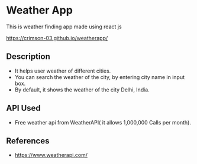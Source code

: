 # Weather App
This is weather finding app made using react js

https://crimson-03.github.io/weatherapp/

## Description
- It helps user weather of different cities.
- You can search the weather of the city, by entering city name in input box.
- By default, it shows the weather of the city Delhi, India.

## API Used
-  Free weather api from WeatherAPI( it allows 1,000,000 Calls per month).

## References
- https://www.weatherapi.com/
